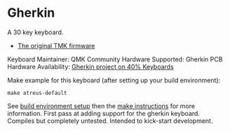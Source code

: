 Gherkin
===

A 30 key keyboard.

* [The original TMK firmware](https://github.com/di0ib/tmk_keyboard/tree/master/keyboard/gherkin)

Keyboard Maintainer: QMK Community
Hardware Supported: Gherkin PCB
Hardware Availability: [Gherkin project on 40% Keyboards](http://www.40percent.club/2016/11/gherkin.html)

Make example for this keyboard (after setting up your build environment):

    make atreus-default

See [build environment setup](https://docs.qmk.fm/build_environment_setup.html) then the [make instructions](https://docs.qmk.fm/make_instructions.html) for more information.
First pass at adding support for the gherkin keyboard. Compiles but completely
untested. Intended to kick-start development.
